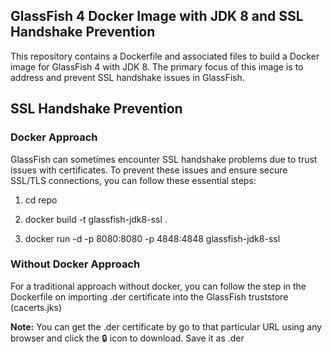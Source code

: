 ## GlassFish 4 Docker Image with JDK 8 and SSL Handshake Prevention

This repository contains a Dockerfile and associated files to build a Docker image for GlassFish 4 with JDK 8. 
The primary focus of this image is to address and prevent SSL handshake issues in GlassFish.

## SSL Handshake Prevention

### Docker Approach

GlassFish can sometimes encounter SSL handshake problems due to trust issues with certificates. To prevent these issues and ensure secure SSL/TLS connections, you can follow these essential steps:

1. cd repo

2. docker build -t glassfish-jdk8-ssl .

3. docker run -d -p 8080:8080 -p 4848:4848 glassfish-jdk8-ssl

 ### Without Docker Approach  

 For a traditional approach without docker, you can follow the step in the Dockerfile on importing .der certificate into the GlassFish truststore (cacerts.jks)

**Note:** You can get the .der certificate by go to that particular URL using any browser and click the :lock: icon to download. Save it as .der



